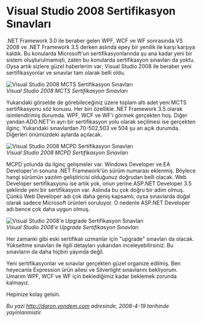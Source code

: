 # Visual Studio 2008 Sertifikasyon Sınavları 

.NET Framework 3.0 ile beraber gelen WPF, WCF ve WF sonrasında VS 2008
ve .NET Framework 3.5 derken aslında epey bir yenilik ile karşı karşıya
kaldık. Bu konularda Microsoft'un sertifikasyonlarında şu ana kadar yeni
bir sistem oluşturulmamıştı, zaten bu konularda sertifikasyon sınavları
da yoktu. Oysa artık sizlere güzel haberlerim var; Visual Studio 2008
ile beraber yeni sertifikasyonlar ve sınavlar tam olarak belli oldu.

![Visual Studio 2008 MCTS Sertifikasyon
Sınavları](media/Visual_Studio_2008_Sertifikasyon_Sinavlari/19042008_1.png)\
*Visual Studio 2008 MCTS Sertifikasyon Sınavları*

Yukarıdaki görselde de görebileceğiniz üzere toplam altı adet yeni MCTS
sertifikasyonu söz konusu. Her biri özellikle .NET Framework 3.5 olarak
isimlendirimiş durumda. WPF, WCF ve WF'i görmek gerçekten hoş. Diğer
yandan ADO.NET'in ayrı bir sertifikasyon yolu olarak seçilmesi ise
gerçekten ilginç. Yukarıdaki sınavlardan 70-502,503 ve 504 şu an açık
durumda. Diğerleri önümüzdeki aylarda açılacak.

![Visual Studio 2008 MCPD Sertifikasyon
Sınavları](media/Visual_Studio_2008_Sertifikasyon_Sinavlari/19042008_2.png)\
*Visual Studio 2008 MCPD Sertifikasyon Sınavları*

MCPD yolunda da ilginç gelişmeler var. Windows Developer ve EA
Developer'ın sonuna .NET Framework'ün sürüm numarası eklenmiş. Böylece
hangi sürümün yazılım geliştiricisi olduğunuz doğrudan belli olacak. Web
Developer sertifikasyonu ise artık yok, onun yerine ASP.NET Developer
3.5 şeklinde yeni bir sertifikasyon var. Aslında bu çok doğru bir adım
olmuş. Çünkü Web Developer adı çok daha geniş kapsamlı, oysa sınavlarda
doğal olarak sadece Microsoft ürünleri soruluyor. O nedenle ASP.NET
Developer adı bence çok daha uygun olmuş.

![Visual Studio 2008'e Upgrade Sertifikasyon
Sınavları](media/Visual_Studio_2008_Sertifikasyon_Sinavlari/19042008_3.png)\
*Visual Studio 2008'e Upgrade Sertifikasyon Sınavları*

Her zamanki gibi eski sertifikalı uzmanlar için "upgrade" sınavları da
olacak. Yükseltme sınavları ile ilgili detayları yukarıdan
inceleyebilirsiniz. Bu sınavların da daha hiçbiri yayında değil.

Yeni sertifikasyonlar ve sınavlar gerçekten güzel organize edilmiş. Ben
heyecanla Expression ürün ailesi ve Silverlight sınavlarını bekliyorum.
Umarım WPF, WCF ve WF için beklediğimiz kadar beklemek zorunda kalmayız.

Hepinize kolay gelsin.


*Bu yazi http://daron.yondem.com adresinde, 2008-4-19 tarihinde yayinlanmistir.*